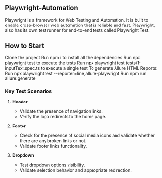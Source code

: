 ## Playwright-Automation
Playwright is a framework for Web Testing and Automation. It is built to enable cross-browser web automation that is reliable and fast. Playwright, also has its own test runner for end-to-end tests called Playwright Test.
## How to Start
Clone the project
Run npm i to install all the dependencies
Run npx playwright test to execute the tests
Run npx playwright test tests/1-inputText.spec.ts to execute a single test
To generate Allure HTML Reports:
Run npx playwright test --reporter=line,allure-playwright
Run npm run allure:generate
### Key Test Scenarios

1. **Header**
   - Validate the presence of navigation links.
   - Verify the logo redirects to the home page.

2. **Footer**
   - Check for the presence of social media icons and validate whether there are any broken links or not.
   - Validate footer links functionality.

3. **Dropdown**
   - Test dropdown options visibility.
   - Validate selection behavior and appropriate redirection.

